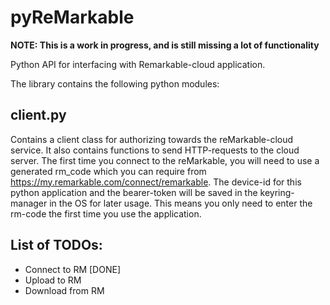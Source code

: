 # pyReMarkable 
**NOTE: This is a work in progress, and is still missing a lot of functionality**

Python API for interfacing with Remarkable-cloud application.

The library contains the following python modules:
## client.py
Contains a client class for authorizing towards the reMarkable-cloud service. It also contains functions to send HTTP-requests to the cloud server. The first time you connect to the reMarkable, you will need to use a generated rm_code which you can require from https://my.remarkable.com/connect/remarkable. The device-id for this python application and the bearer-token will be saved in the keyring-manager in the OS for later usage. This means you only need to enter the rm-code the first time you use the application.

## List of TODOs:
  - Connect to RM [DONE]
  - Upload to RM
  - Download from RM

